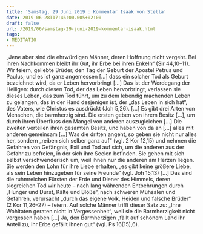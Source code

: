 ```yaml
---
title: 'Samstag, 29 Juni 2019 : Kommentar Isaak von Stella'
date: 2019-06-28T17:46:00.005+02:00
draft: false
url: /2019/06/samstag-29-juni-2019-kommentar-isaak.html
tags: 
- MEDITATIO
---
```


„Jene aber sind die ehrwürdigen Männer, deren Hoffnung nicht vergeht. Bei ihren Nachkommen bleibt ihr Gut, ihr Erbe bei ihren Enkeln“ (Sir 44,10–11). Wir feiern, geliebte Brüder, den Tag der Geburt der Apostel Petrus und Paulus; und es ist ganz angemessen \[…\] dass ein solcher Tod als Geburt bezeichnet wird, da er Leben hervorbringt \[…\] Das ist der Werdegang der Heiligen: durch diesen Tod, der das Leben hervorbringt, verlassen sie dieses Leben, das zum Tod führt, um zu dem lebendig machenden Leben zu gelangen, das in der Hand desjenigen ist, der „das Leben in sich hat“, des Vaters, wie Christus es ausdrückt (Joh 5,26). \[…\] Es gibt drei Arten von Menschen, die barmherzig sind. Die ersten geben von ihrem Besitz \[…\], um durch ihren Überfluss den Mangel von anderen auszugleichen \[…\] Die zweiten verteilen ihren gesamten Besitz, und haben von da an \[…\] alles mit anderen gemeinsam \[…\] Was die dritten angeht, so geben sie nicht nur alles her, sondern „reiben sich selber ganz auf“ (vgl. 2 Kor 12,15) und nehmen die Gefahren von Gefängnis, Exil und Tod auf sich, um die anderen aus der Gefahr zu befreien, in der sich ihre Seelen befinden. Sie gehen mit sich selbst verschwenderisch um, weil ihnen nur die anderen am Herzen liegen. Sie werden den Lohn für ihre Liebe erhalten, „es gibt keine größere Liebe, als sein Leben hinzugeben für seine Freunde“ (vgl. Joh 15,13) \[…\] Das sind die ruhmreichen Fürsten der Erde und Diener des Himmels, deren siegreichen Tod wir heute – nach lang währenden Entbehrungen durch „Hunger und Durst, Kälte und Blöße“, nach schweren Mühsalen und Gefahren, verursacht „durch das eigene Volk, Heiden und falsche Brüder“ (2 Kor 11,26–27) – feiern. Auf solche Männer trifft dieser Satz zu: „Ihre Wohltaten geraten nicht in Vergessenheit“, weil sie die Barmherzigkeit nicht vergessen haben \[…\] Ja, den Barmherzigen „fällt auf schönem Land ihr Anteil zu, ihr Erbe gefällt ihnen gut“ (vgl. Ps 16(15),6).